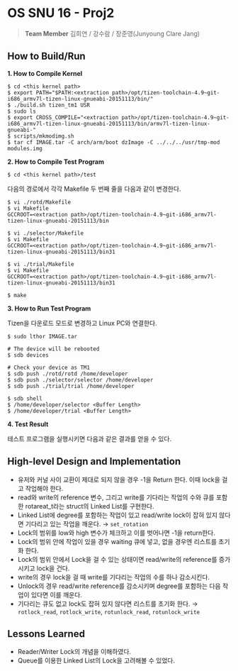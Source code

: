 # OS SNU 16 - Proj2
> <b>Team Member</b> 김희연 / 강수람 / 장준영(Junyoung Clare Jang)

## How to Build/Run

<b>1. How to Compile Kernel</b>

```
$ cd <this kernel path>
$ export PATH="$PATH:<extraction path>/opt/tizen-toolchain-4.9~git-i686_armv7l-tizen-linux-gnueabi-20151113/bin/"
$ ./build.sh tizen_tm1 USR
$ sudo ls
$ export CROSS_COMPILE="<extraction path>/opt/tizen-toolchain-4.9~git-i686_armv7l-tizen-linux-gnueabi-20151113/bin/armv7l-tizen-linux-gnueabi-"
$ scripts/mkmodimg.sh
$ tar cf IMAGE.tar -C arch/arm/boot dzImage -C ../../../usr/tmp-mod modules.img
```


<b>2. How to Compile Test Program</b>

```
$ cd <this kernel path>/test
```

다음의 경로에서 각각 Makefile 두 번째 줄을 다음과 같이 변경한다.

```
$ vi ./rotd/Makefile
$ vi Makefile
GCCROOT=<extraction path>/opt/tizen-toolchain-4.9~git-i686_armv7l-tizen-linux-gnueabi-20151113/bin
```

```
$ vi ./selector/Makefile
$ vi Makefile
GCCROOT=<extraction path>/opt/tizen-toolchain-4.9~git-i686_armv7l-tizen-linux-gnueabi-20151113/bin31
```

```
$ vi ./trial/Makefile
$ vi Makefile
GCCROOT=<extraction path>/opt/tizen-toolchain-4.9~git-i686_armv7l-tizen-linux-gnueabi-20151113/bin31
```

```
$ make
```


<b>3. How to Run Test Program</b>

Tizen을 다운로드 모드로 변경하고 Linux PC와 연결한다.

```
$ sudo lthor IMAGE.tar

# The device will be rebooted
$ sdb devices

# Check your device as TM1
$ sdb push ./rotd/rotd /home/developer
$ sdb push ./selector/selector /home/developer
$ sdb push ./trial/trial /home/developer

$ sdb shell
$ /home/developer/selector <Buffer Length>
$ /home/developer/trial <Buffer Length>
```


<b>4. Test Result</b>

테스트 프로그램을 실행시키면 다음과 같은 결과를 얻을 수 있다.



## High-level Design and Implementation
- 유저와 커널 사이 교환이 제대로 되지 않을 경우 -1을 Return 한다. 이때 lock을 걸고 작업해야 한다.
- read와 write의 reference 변수, 그리고 write를 기다리는 작업의 수와 큐를 포함한 rotareat_t라는 struct의 Linked List를 구현한다.
- Linked List에 degree를 포함하는 작업이 있고 read/write lock이 잡혀 있지 않다면 기다리고 있는 작업을 깨운다. &rarr; `set_rotation`
- Lock의 범위를 low와 high 변수가 체크하고 이를 벗어나면 -1을 return한다.
- Lock의 범위 안에 작업이 있을 경우 waiting 큐에 넣고, 없을 경우엔 리스트를 초기화 한다.
- Lock의 범위 안에서 Lock을 걸 수 있는 상태이면 read/write의 reference를 증가시키고 lock을 건다.
- write의 경우 lock을 걸 때 write를 기다리는 작업의 수를 하나 감소시킨다.
- Unlock의 경우 read/write reference를 감소시키며 degree를 포함하는 다음 작업이 있다면 이를 깨운다.
- 기다리는 큐도 없고 lock도 잡혀 있지 않다면 리스트를 초기화 한다.
&rarr; `rotlock_read`, `rotlock_write`, `rotunlock_read`, `rotunlock_write`

## Lessons Learned
- Reader/Writer Lock의 개념을 이해하였다.
- Queue를 이용한 Linked List의 Lock을 고려해볼 수 있었다.
